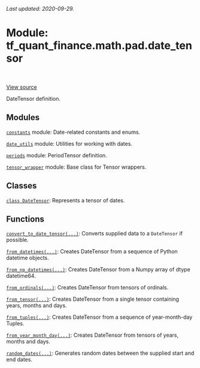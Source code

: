<!--
This file is generated by a tool. Do not edit directly.
For open-source contributions the docs will be updated automatically.
-->

*Last updated: 2020-09-29.*

<div itemscope itemtype="http://developers.google.com/ReferenceObject">
<meta itemprop="name" content="tf_quant_finance.math.pad.date_tensor" />
<meta itemprop="path" content="Stable" />
</div>

# Module: tf_quant_finance.math.pad.date_tensor

<!-- Insert buttons and diff -->

<table class="tfo-notebook-buttons tfo-api" align="left">
</table>

<a target="_blank" href="https://github.com/google/tf-quant-finance/blob/master/tf_quant_finance/datetime/date_tensor.py">View source</a>



DateTensor definition.



## Modules

[`constants`](../../../tf_quant_finance/math/pad/date_tensor/constants.md) module: Date-related constants and enums.

[`date_utils`](../../../tf_quant_finance/datetime/utils.md) module: Utilities for working with dates.

[`periods`](../../../tf_quant_finance/math/pad/date_tensor/periods.md) module: PeriodTensor definition.

[`tensor_wrapper`](../../../tf_quant_finance/math/pad/date_tensor/tensor_wrapper.md) module: Base class for Tensor wrappers.

## Classes

[`class DateTensor`](../../../tf_quant_finance/datetime/DateTensor.md): Represents a tensor of dates.

## Functions

[`convert_to_date_tensor(...)`](../../../tf_quant_finance/datetime/convert_to_date_tensor.md): Converts supplied data to a `DateTensor` if possible.

[`from_datetimes(...)`](../../../tf_quant_finance/datetime/dates_from_datetimes.md): Creates DateTensor from a sequence of Python datetime objects.

[`from_np_datetimes(...)`](../../../tf_quant_finance/datetime/dates_from_np_datetimes.md): Creates DateTensor from a Numpy array of dtype datetime64.

[`from_ordinals(...)`](../../../tf_quant_finance/datetime/dates_from_ordinals.md): Creates DateTensor from tensors of ordinals.

[`from_tensor(...)`](../../../tf_quant_finance/datetime/dates_from_tensor.md): Creates DateTensor from a single tensor containing years, months and days.

[`from_tuples(...)`](../../../tf_quant_finance/datetime/dates_from_tuples.md): Creates DateTensor from a sequence of year-month-day Tuples.

[`from_year_month_day(...)`](../../../tf_quant_finance/datetime/dates_from_year_month_day.md): Creates DateTensor from tensors of years, months and days.

[`random_dates(...)`](../../../tf_quant_finance/datetime/random_dates.md): Generates random dates between the supplied start and end dates.

